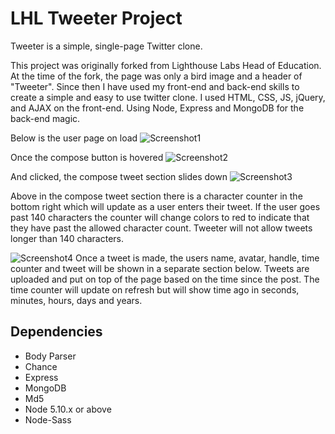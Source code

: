 # LHL Tweeter Project

Tweeter is a simple, single-page Twitter clone.

This project was originally forked from Lighthouse Labs Head of Education. At the time of the fork, the page was only a bird image and a header of "Tweeter". Since then I have used my front-end and back-end skills to create a simple and easy to use twitter clone. I used HTML, CSS, JS, jQuery, and AJAX on the front-end. Using Node, Express and MongoDB for the back-end magic.

Below is the user page on load
![Screenshot1](https://raw.github.com/DorianKwan/tweetr/master/public/images/screenshots/Screenshot1.png)

Once the compose button is hovered
![Screenshot2](https://raw.github.com/DorianKwan/tweetr/master/public/images/screenshots/Screenshot2.png)

And clicked, the compose tweet section slides down
![Screenshot3](https://raw.github.com/DorianKwan/tweetr/master/public/images/screenshots/Screenshot3.png)

Above in the compose tweet section there is a character counter in the bottom right which will update as a user enters their tweet. If the user goes past 140 characters the counter will change colors to red to indicate that they have past the allowed character count. Tweeter will not allow tweets longer than 140 characters.

![Screenshot4](https://raw.github.com/DorianKwan/tweetr/master/public/images/screenshots/Screenshot4.png)
Once a tweet is made, the users name, avatar, handle, time counter and tweet will be shown in a separate section below. Tweets are uploaded and put on top of the page based on the time since the post. The time counter will update on refresh but will show time ago in seconds, minutes, hours, days and years.

## Dependencies
- Body Parser
- Chance
- Express
- MongoDB
- Md5
- Node 5.10.x or above
- Node-Sass
